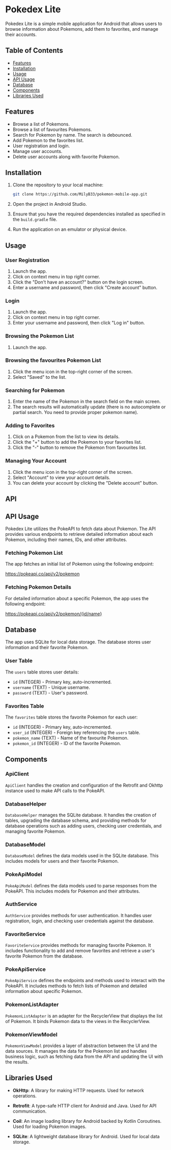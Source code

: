# Pokedex Lite

Pokedex Lite is a simple mobile application for Android that allows users to browse information about Pokemons, add them to favorites, and manage their accounts.

## Table of Contents

- [Features](#features)
- [Installation](#installation)
- [Usage](#usage)
- [API Usage](#api-usage)
- [Database](#database)
- [Components](#components)
- [Libraries Used](#libraries-used)

## Features

- Browse a list of Pokemons.
- Browse a list of favourites Pokemons.
- Search for Pokemon by name. The search is debounced.
- Add Pokemon to the favorites list.
- User registration and login.
- Manage user accounts.
- Delete user accounts along with favorite Pokemon.

## Installation

1. Clone the repository to your local machine:
    ```sh
    git clone https://github.com/MilyB33/pokemon-mobile-app.git
    ```

2. Open the project in Android Studio.

3. Ensure that you have the required dependencies installed as specified in the `build.gradle` file.

4. Run the application on an emulator or physical device.

## Usage

### User Registration

1. Launch the app.
2. Click on context menu in top right corner. 
3. Click the "Don't have an account?" button on the login screen. 
4. Enter a username and password, then click "Create account" button.

### Login

1. Launch the app.
2. Click on context menu in top right corner. 
3. Enter your username and password, then click "Log in" button.

### Browsing the Pokemon List

1. Launch the app.

### Browsing the favourites Pokemon List

1. Click the menu icon in the top-right corner of the screen.
2. Select "Saved" to the list.

### Searching for Pokemon

1. Enter the name of the Pokemon in the search field on the main screen.
2. The search results will automatically update (there is no autocomplete or partial search. You need to provide proper pokemon name).

### Adding to Favorites

1. Click on a Pokemon from the list to view its details.
2. Click the "+" button to add the Pokemon to your favorites list.
3. Click the "-" button to remove the Pokemon from favourites list.

### Managing Your Account

1. Click the menu icon in the top-right corner of the screen.
2. Select "Account" to view your account details.
3. You can delete your account by clicking the "Delete account" button.


## API

## API Usage

Pokedex Lite utilizes the PokeAPI to fetch data about Pokemon. The API provides various endpoints to retrieve detailed information about each Pokemon, including their names, IDs, and other attributes.

### Fetching Pokemon List

The app fetches an initial list of Pokemon using the following endpoint:

https://pokeapi.co/api/v2/pokemon

### Fetching Pokemon Details

For detailed information about a specific Pokemon, the app uses the following endpoint:

https://pokeapi.co/api/v2/pokemon/{id/name}


## Database

The app uses SQLite for local data storage. The database stores user information and their favorite Pokemon.

### User Table

The `users` table stores user details:
- `id` (INTEGER) - Primary key, auto-incremented.
- `username` (TEXT) - Unique username.
- `password` (TEXT) - User's password.

### Favorites Table

The `favorites` table stores the favorite Pokemon for each user:
- `id` (INTEGER) - Primary key, auto-incremented.
- `user_id` (INTEGER) - Foreign key referencing the `users` table.
- `pokemon_name` (TEXT) - Name of the favourite Pokemon.
- `pokemon_id` (INTEGER) - ID of the favorite Pokemon.

## Components

### ApiClient
`ApiClient` handles the creation and configuration of the Retrofit and Okhttp instance used to make API calls to the PokeAPI.

### DatabaseHelper
`DatabaseHelper` manages the SQLite database. It handles the creation of tables, upgrading the database schema, and providing methods for database operations such as adding users, checking user credentials, and managing favorite Pokemon.

### DatabaseModel
`DatabaseModel` defines the data models used in the SQLite database. This includes models for users and their favorite Pokemon.

### PokeApiModel
`PokeApiModel` defines the data models used to parse responses from the PokeAPI. This includes models for Pokemon and their attributes.

### AuthService
`AuthService` provides methods for user authentication. It handles user registration, login, and checking user credentials against the database.

### FavoriteService
`FavoriteService` provides methods for managing favorite Pokemon. It includes functionality to add and remove favorites and retrieve a user's favorite Pokemon from the database.

### PokeApiService
`PokeApiService` defines the endpoints and methods used to interact with the PokeAPI. It includes methods to fetch lists of Pokemon and detailed information about specific Pokemon.

### PokemonListAdapter
`PokemonListAdapter` is an adapter for the RecyclerView that displays the list of Pokemon. It binds Pokemon data to the views in the RecyclerView.

### PokemonViewModel
`PokemonViewModel` provides a layer of abstraction between the UI and the data sources. It manages the data for the Pokemon list and handles business logic, such as fetching data from the API and updating the UI with the results.

## Libraries Used

- **OkHttp**: A library for making HTTP requests. Used for network operations.

- **Retrofit**: A type-safe HTTP client for Android and Java. Used for API communication.

- **Coil**: An image loading library for Android backed by Kotlin Coroutines. Used for loading Pokemon images.

- **SQLite**: A lightweight database library for Android. Used for local data storage.

